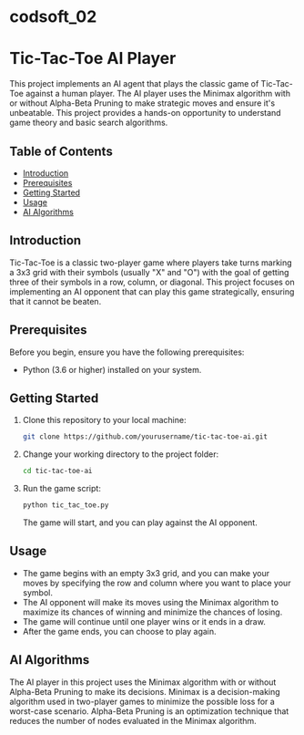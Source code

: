 # codsoft_02

# Tic-Tac-Toe AI Player

This project implements an AI agent that plays the classic game of Tic-Tac-Toe against a human player. The AI player uses the Minimax algorithm with or without Alpha-Beta Pruning to make strategic moves and ensure it's unbeatable. This project provides a hands-on opportunity to understand game theory and basic search algorithms.

## Table of Contents

- [Introduction](#introduction)
- [Prerequisites](#prerequisites)
- [Getting Started](#getting-started)
- [Usage](#usage)
- [AI Algorithms](#ai-algorithms)


## Introduction

Tic-Tac-Toe is a classic two-player game where players take turns marking a 3x3 grid with their symbols (usually "X" and "O") with the goal of getting three of their symbols in a row, column, or diagonal. This project focuses on implementing an AI opponent that can play this game strategically, ensuring that it cannot be beaten.

## Prerequisites

Before you begin, ensure you have the following prerequisites:

- Python (3.6 or higher) installed on your system.

## Getting Started

1. Clone this repository to your local machine:

   ```bash
   git clone https://github.com/yourusername/tic-tac-toe-ai.git
   ```

2. Change your working directory to the project folder:

   ```bash
   cd tic-tac-toe-ai
   ```

3. Run the game script:

   ```bash
   python tic_tac_toe.py
   ```

   The game will start, and you can play against the AI opponent.

## Usage

- The game begins with an empty 3x3 grid, and you can make your moves by specifying the row and column where you want to place your symbol.
- The AI opponent will make its moves using the Minimax algorithm to maximize its chances of winning and minimize the chances of losing.
- The game will continue until one player wins or it ends in a draw.
- After the game ends, you can choose to play again.

## AI Algorithms

The AI player in this project uses the Minimax algorithm with or without Alpha-Beta Pruning to make its decisions. Minimax is a decision-making algorithm used in two-player games to minimize the possible loss for a worst-case scenario. Alpha-Beta Pruning is an optimization technique that reduces the number of nodes evaluated in the Minimax algorithm.

